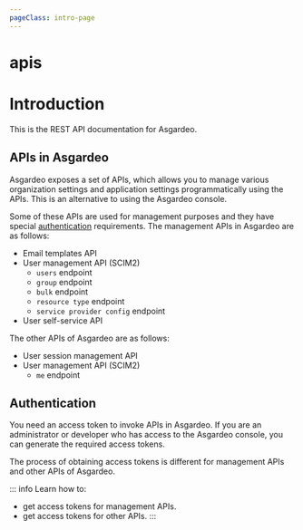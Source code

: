 ```yaml
---
pageClass: intro-page
---
```


# apis

<!-- markdownlint-disable-next-line -->
# Introduction

This is the REST API documentation for Asgardeo.

## APIs in Asgardeo

Asgardeo exposes a set of APIs, which allows you to manage various organization settings and application settings programmatically using the APIs. This is an alternative to using the Asgardeo console.

Some of these APIs are used for management purposes and they have special [authentication](#authentication) requirements. The management APIs in Asgardeo are as follows:
- <a :href="$withBase('/apis/email-template')">Email templates API</a>
- <a :href="$withBase('/apis/scim2')">User management API (SCIM2)</a>
  - ```users``` endpoint
  - ```group``` endpoint
  - ```bulk``` endpoint
  - ```resource type``` endpoint
  - ```service provider config``` endpoint
- <a :href="$withBase('/apis/self-sign-up')">User self-service API</a>

The other APIs of Asgardeo are as follows:
- <a :href="$withBase('/apis/session')">User session management API</a>
- <a :href="$withBase('/apis/scim2')">User management API (SCIM2)</a>
  - ```me``` endpoint

## Authentication

You need an access token to invoke APIs in Asgardeo. If you are an administrator or developer who has access to the Asgardeo console, you can generate the required access tokens.

The process of obtaining access tokens is different for management APIs and other APIs of Asgardeo.

::: info
Learn how to:
- <a :href="$withBase('/apis/authentication')">get access tokens for management APIs</a>.
- <a :href="$withBase('/guides/authentication/oidc/implement-auth-code')">get access tokens for other APIs</a>.
:::
